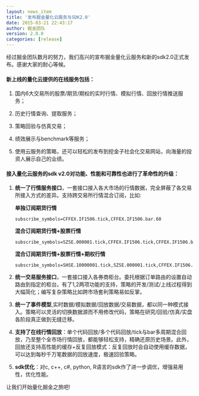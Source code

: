 ```yaml
---
layout: news_item
title: '发布掘金量化云服务与SDK2.0'
date: 2015-03-21 22:43:17 
author: 掘金团队
version: 2.0.0
categories: [release]
---
```


经过掘金团队数月的努力，我们高兴的宣布掘金量化云服务和新的sdk2.0正式发布。感谢大家的耐心等候。

#### 新上线的量化云提供的在线服务包括：

1. 国内6大交易所的股票/期货/期权的实时行情、模拟行情、回放行情推送服务；

2. 历史行情查询、提取服务；

3. 策略回验与仿真交易；

4. 绩效展示与benchmark等服务；

5. 使用云服务的策略，还可以轻松的发布到挖金子社会化交易网站，向海量的投资人展示自己的业绩。

#### 接入量化云服务的sdk v2.0对功能、性能和可靠性也进行了革命性的升级：

1. **统一了行情服务接口**，一套接口接入各大市场的行情数据，完全屏蔽了各交易所接入方式的差异。支持跨交易所行情混合订阅，比如:

    **单独订阅期货行情**

    ```
    subscribe_symbols=CFFEX.IF1506.tick,CFFEX.IF1506.bar.60
    ```

    **混合订阅期货行情+股票行情**

    ```
    subscribe_symbols=SZSE.000001.tick,CFFEX.IF1506.tick,CFFEX.IF1506.bar.60
    ```

    **混合订阅期货行情+股票行情+期权行情**

    ```
    subscribe_symbols=SHSE.10000001.tick,SZSE.000001.tick,CFFEX.IF1506.tick,CFFEX.IF1506.bar.60
    ```

2. **统一交易服务接口**，一套接口接入各券商柜台。委托根据订单路由的设置自动路由到指定的柜台。有了1,2两项功能的支持，策略的开发/测试/上线过程得到大幅简化；编写复杂策略比如跨市场套利策略易如反掌。

3. **统一了事件模型**,实时数据/模拟数据/回放数据/交易数据，都以同一种模式接入。策略可以灵活的切换数据源而不用修改代码，策略在研究/回验/仿真/实盘各阶段真正做到无缝迁移。

4. **支持了在线行情回放**：单个代码回放/多个代码回放/tick与bar多周期混合回放，乃至整个全市场行情回放，都能够轻松支持，精确还原历史场景。此外，回放还支持高性能的缓存+反复回放模式：反复回放时会自动使用缓存数据，可以达到每秒千万笔数据的回放速度，极速回验策略。

5. **sdk优化**：对c, c++, c#, python, R语言的sdk作了进一步调优，增强易用性，优化性能。

让我们开始量化掘金之旅吧!


